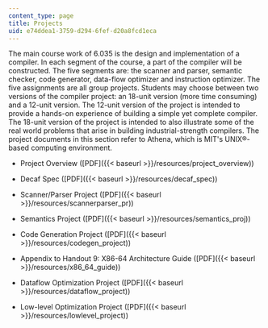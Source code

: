 ```yaml
---
content_type: page
title: Projects
uid: e74ddea1-3759-d294-6fef-d20a8fcd1eca
---
```


The main course work of 6.035 is the design and implementation of a compiler. In each segment of the course, a part of the compiler will be constructed. The five segments are: the scanner and parser, semantic checker, code generator, data-flow optimizer and instruction optimizer. The five assignments are all group projects. Students may choose between two versions of the compiler project: an 18-unit version (more time consuming) and a 12-unit version. The 12-unit version of the project is intended to provide a hands-on experience of building a simple yet complete compiler. The 18-unit version of the project is intended to also illustrate some of the real world problems that arise in building industrial-strength compilers. The project documents in this section refer to Athena, which is MIT's UNIX®-based computing environment.

*   Project Overview ([PDF]({{< baseurl >}}/resources/project_overview))
    
*   Decaf Spec ([PDF]({{< baseurl >}}/resources/decaf_spec))
    
*   Scanner/Parser Project ([PDF]({{< baseurl >}}/resources/scannerparser_pr))
    
*   Semantics Project ([PDF]({{< baseurl >}}/resources/semantics_proj))
    
*   Code Generation Project ([PDF]({{< baseurl >}}/resources/codegen_project))
    
*   Appendix to Handout 9: X86-64 Architecture Guide ([PDF]({{< baseurl >}}/resources/x86_64_guide))
    
*   Dataflow Optimization Project ([PDF]({{< baseurl >}}/resources/dataflow_project))
    
*   Low-level Optimization Project ([PDF]({{< baseurl >}}/resources/lowlevel_project))